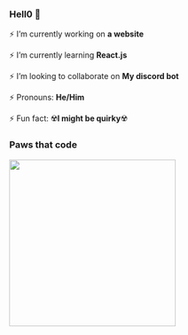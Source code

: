 ### Hell0 👋

⚡ I’m currently working on <b>a website</b>

⚡ I’m currently learning <b>React.js</b>

⚡ I’m looking to collaborate on <b>My discord bot</b>

⚡ Pronouns: <b>He/Him</b>

⚡ Fun fact: ☢️<b>I might be quirky</b>☢️


### Paws that code

<img src=http://savegooglewave.com/wp-content/uploads/2020/04/cat-keyboard-gif-3.jpg width=300>

